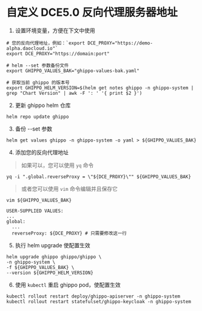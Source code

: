 # 自定义 DCE5.0 反向代理服务器地址

1. 设置环境变量，方便在下文中使用

```shell
# 您的反向代理地址，例如：`export DCE_PROXY="https://demo-alpha.daocloud.io"`
export DCE_PROXY="https://domain:port"

# helm --set 参数备份文件
export GHIPPO_VALUES_BAK="ghippo-values-bak.yaml"

# 获取当前 ghippo 的版本号
export GHIPPO_HELM_VERSION=$(helm get notes ghippo -n ghippo-system | grep "Chart Version" | awk -F ': ' '{ print $2 }')
```

2. 更新 ghippo helm 仓库

```shell
helm repo update ghippo
```

3. 备份 --set 参数

```shell
helm get values ghippo -n ghippo-system -o yaml > ${GHIPPO_VALUES_BAK}
```

4. 添加您的反向代理地址

> 如果可以，您可以使用 `yq` 命令

```shell
yq -i ".global.reverseProxy = \"${DCE_PROXY}\"" ${GHIPPO_VALUES_BAK}
```

> 或者您可以使用 `vim` 命令编辑并且保存它

```shell
vim ${GHIPPO_VALUES_BAK}

USER-SUPPLIED VALUES:
...
global:
  ...
  reverseProxy: ${DCE_PROXY} # 只需要修改这一行
```

5. 执行 helm upgrade 使配置生效

```shell
helm upgrade ghippo ghippo/ghippo \
-n ghippo-system \
-f ${GHIPPO_VALUES_BAK} \
--version ${GHIPPO_HELM_VERSION}
```

6. 使用 `kubectl` 重启 ghippo pod，使配置生效

```shell
kubectl rollout restart deploy/ghippo-apiserver -n ghippo-system
kubectl rollout restart statefulset/ghippo-keycloak -n ghippo-system
```
